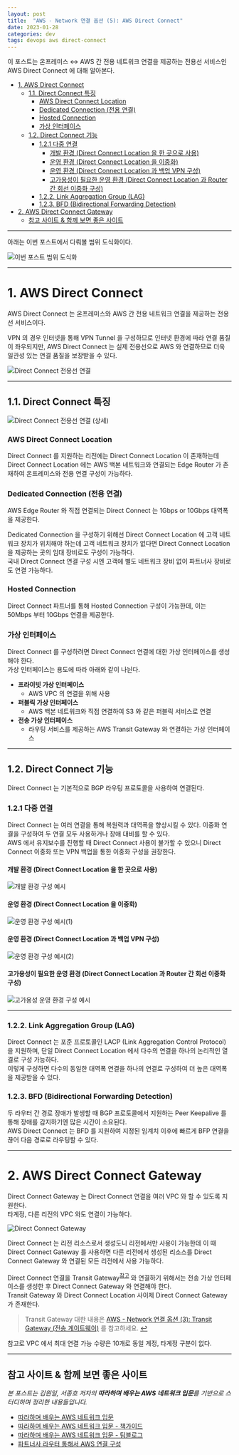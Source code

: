 ```yaml
---
layout: post
title:  "AWS - Network 연결 옵션 (5): AWS Direct Connect"
date: 2023-01-28
categories: dev
tags: devops aws direct-connect
---
```


이 포스트는 온프레미스 ↔ AWS 간 전용 네트워크 연결을 제공하는 전용선 서비스인 AWS Direct Connect 에 대해 알아본다.


<!-- TOC -->
* [1. AWS Direct Connect](#1-aws-direct-connect)
  * [1.1. Direct Connect 특징](#11-direct-connect-특징)
    * [AWS Direct Connect Location](#aws-direct-connect-location)
    * [Dedicated Connection (전용 연결)](#dedicated-connection-전용-연결)
    * [Hosted Connection](#hosted-connection)
    * [가상 인터페이스](#가상-인터페이스)
  * [1.2. Direct Connect 기능](#12-direct-connect-기능)
    * [1.2.1 다중 연결](#121-다중-연결)
      * [개발 환경 (Direct Connect Location 을 한 곳으로 사용)](#개발-환경-direct-connect-location-을-한-곳으로-사용)
      * [운영 환경 (Direct Connect Location 을 이중화)](#운영-환경-direct-connect-location-을-이중화)
      * [운영 환경 (Direct Connect Location 과 백업 VPN 구성)](#운영-환경-direct-connect-location-과-백업-vpn-구성)
      * [고가용성이 필요한 운영 환경 (Direct Connect Location 과 Router 간 회선 이중화 구성)](#고가용성이-필요한-운영-환경-direct-connect-location-과-router-간-회선-이중화-구성)
    * [1.2.2. Link Aggregation Group (LAG)](#122-link-aggregation-group-lag)
    * [1.2.3. BFD (Bidirectional Forwarding Detection)](#123-bfd-bidirectional-forwarding-detection)
* [2. AWS Direct Connect Gateway](#2-aws-direct-connect-gateway)
  * [참고 사이트 & 함께 보면 좋은 사이트](#참고-사이트--함께-보면-좋은-사이트)
<!-- TOC -->

---

아래는 이번 포스트에서 다뤄볼 범위 도식화이다.

![이번 포스트 범위 도식화](/assets/img/dev/2023/0128/direct_1.png)

---

# 1. AWS Direct Connect

AWS Direct Connect 는 온프레미스와 AWS 간 전용 네트워크 연결을 제공하는 전용선 서비스이다.

VPN 의 경우 인터넷을 통해 VPN Tunnel 을 구성하므로 인터넷 환경에 따라 연결 품질이 좌우되지만, AWS Direct Connect 는 실제 전용선으로
AWS 와 연결하므로 더욱 일관성 있는 연결 품질을 보장받을 수 있다.


![Direct Connect 전용선 연결](/assets/img/dev/2023/0128/direct_1.png)

---

## 1.1. Direct Connect 특징

![Direct Connect 전용선 연결 (상세)](/assets/img/dev/2023/0128/direct_2.png)

### AWS Direct Connect Location

Direct Connect 를 지원하는 리전에는 Direct Connect Location 이 존재하는데 Direct Connect Location 에는
AWS 백본 네트워크와 연결되는 Edge Router 가 존재하여 온프레미스와 전용 연결 구성이 가능하다.

### Dedicated Connection (전용 연결)

AWS Edge Router 와 직접 연결되는 Direct Connect 는 1Gbps or 10Gbps 대역폭을 제공한다.

Dedicated Connection 을 구성하기 위해선 Direct Connect Location 에 고객 네트워크 장치가 위치해야 하는데 고객 네트워크 장치가 없다면 
Direct Connect Location 을 제공하는 곳의 임대 장비로도 구성이 가능하다.  
국내 Direct Connect 연결 구성 시엔 고객에 별도 네트워크 장비 없이 파트너사 장비로도 연결 가능하다.

### Hosted Connection

Direct Connect 파트너를 통해 Hosted Connection 구성이 가능한데, 이는 50Mbps 부터 10Gbps 연결을 제공한다.

### 가상 인터페이스

Direct Connect 를 구성하려면 Direct Connect 연결에 대한 가상 인터페이스를 생성해야 한다.  
가상 인터페이스는 용도에 따라 아래와 같이 나뉜다.

- **프라이빗 가상 인터페이스**
  - AWS VPC 의 연결을 위해 사용
- **퍼블릭 가상 인터페이스**
  - AWS 백본 네트워크와 직접 연결하여 S3 와 같은 퍼블릭 서비스로 연결
- **전송 가상 인터페이스**
  - 라우팅 서비스를 제공하는 AWS Transit Gateway 와 연결하는 가상 인터페이스

---

## 1.2. Direct Connect 기능

Direct Connect 는 기본적으로 BGP 라우팅 프로토콜을 사용하여 연결된다.

### 1.2.1 다중 연결
Direct Connect 는 여러 연결을 통해 복원력과 대역폭을 향상시킬 수 있다.
이중화 연결을 구성하여 두 연결 모두 사용하거나 장애 대비를 할 수 있다.  
AWS 에서 유지보수를 진행할 때 Direct Connect 사용이 불가할 수 있으니 Direct Connect 이중화 또는 VPN 백업을 통한 이중화 구성을 권장한다.

#### 개발 환경 (Direct Connect Location 을 한 곳으로 사용)

![개발 환경 구성 예시](/assets/img/dev/2023/0128/direct_3.png)

#### 운영 환경 (Direct Connect Location 을 이중화)

![운영 환경 구성 예시(1)](/assets/img/dev/2023/0128/direct_4.png)

#### 운영 환경 (Direct Connect Location 과 백업 VPN 구성)

![운영 환경 구성 예시(2)](/assets/img/dev/2023/0128/direct_5.png)

#### 고가용성이 필요한 운영 환경 (Direct Connect Location 과 Router 간 회선 이중화 구성)

![고가용성 운영 환경 구성 예시](/assets/img/dev/2023/0128/direct_6.png)

---

### 1.2.2. Link Aggregation Group (LAG)

Direct Connect 는 포준 프로토콜인 LACP (Link Aggregation Control Protocol) 을 지원하며, 단일 Direct Connect Location 에서 
다수의 연결을 하나의 논리적인 열결로 구성 가능하다.  
이렇게 구성하면 다수의 동일한 대역폭 연결을 하나의 연결로 구성하여 더 높은 대역폭을 제공받을 수 있다.


### 1.2.3. BFD (Bidirectional Forwarding Detection)

두 라우터 간 경로 장애가 발생할 때 BGP 프로토콜에서 지원하는 Peer Keepalive 를 통해 장애를 감지하기엔 많은 시간이 소요된다.  
AWS Direct Connect 는 BFD 를 지원하여 지정된 임계치 이후에 빠르게 BFP 연결을 끊어 다음 경로로 라우팅할 수 있다.

---

# 2. AWS Direct Connect Gateway

Direct Connect Gateway 는 Direct Connect 연결을 여러 VPC 와 할 수 있도록 지원한다.  
타계정, 다른 리전의 VPC 와도 연결이 가능하다.

![Direct Connect Gateway](/assets/img/dev/2023/0128/direct_7.png)

Direct Connect 는 리전 리소스로서 생성도니 리전에서만 사용이 가능한데 이 때 Direct Connect Gateway 를 사용하면 다른 리전에서 생성된
리소스를 Direct Connect Gateway 와 연결된 모든 리전에서 사용 가능하다.

Direct Connect 연결을 Transit Gateway<sup id='transit'>[참고](#_transit)</sup> 와 연결하기 위해서는 전송 가상 인터페이스를 생성한 후
Direct Connect Gateway 와 연결해야 한다.  
Transit Gateway 와 Direct Connect Location 사이제 Direct Connect Gateway 가 존재한다.

> <span id='_transit'>Transit Gateway 대한 내용은 [AWS - Network 연결 옵션 (3): Transit Gateway (전송 게이트웨이)](https://assu10.github.io/dev/2022/12/11/network-3/)
> 를 참고하세요.</span> [↩](#transit)

참고로 VPC 에서 최대 연결 가능 수량은 10개로 동일 계정, 타계정 구분이 없다. 

---

## 참고 사이트 & 함께 보면 좋은 사이트

*본 포스트는 김원일, 서종호 저자의 **따라하며 배우는 AWS 네트워크 입문**를 기반으로 스터디하며 정리한 내용들입니다.*

* [따라하며 배우는 AWS 네트워크 입문](http://www.yes24.com/Product/Goods/93887402)
* [따라하며 배우는 AWS 네트워크 입문 - 책가이드](https://www.notion.so/ongja/AWS-1af579548fd84c268f8f3ee3f26b2ed4)
* [따라하며 배우는 AWS 네트워크 입문 - 팀블로그](https://gasidaseo.notion.site/gasidaseo/CloudNet-Blog-c9dfa44a27ff431dafdd2edacc8a1863)
* [파트너사 라우터 통해서 AWS 연결 구성](https://www.kinx.net/service/cloudhub/clouds/aws_direct_connect/)